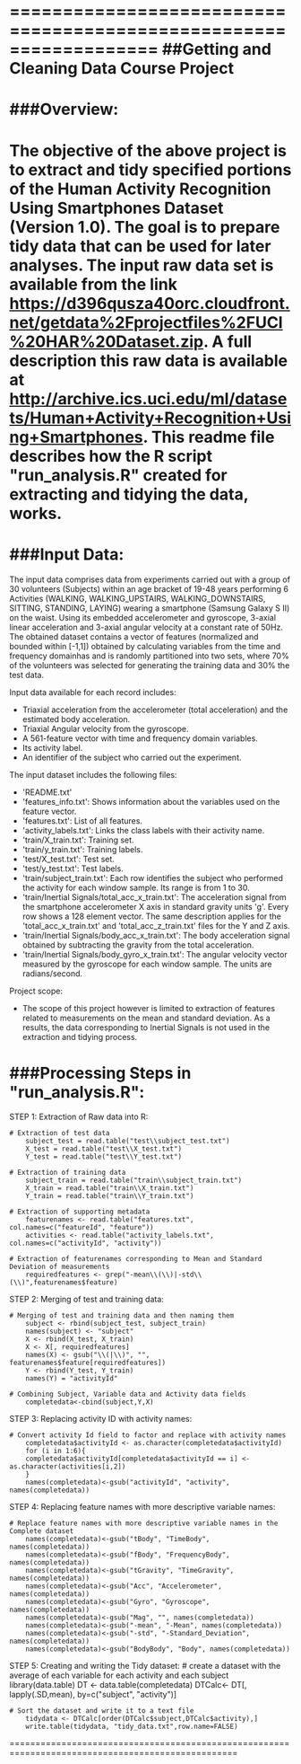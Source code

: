 ==================================================================
##Getting and Cleaning Data Course Project
==================================================================
###Overview:
===========
The objective of the above project is to extract and tidy specified portions of the Human Activity Recognition Using Smartphones Dataset (Version 1.0).
The goal is to prepare tidy data that can be used for later analyses.
The input raw data set is available from the link https://d396qusza40orc.cloudfront.net/getdata%2Fprojectfiles%2FUCI%20HAR%20Dataset.zip.
A full description this raw data is available at http://archive.ics.uci.edu/ml/datasets/Human+Activity+Recognition+Using+Smartphones. This readme file describes how the R script "run_analysis.R" created for extracting and tidying the data, works. 
==================================================================

###Input Data:
=============
The input data comprises data from experiments carried out with a group of 30 volunteers (Subjects) within an age bracket of 19-48 years performing 6 Activities 
(WALKING, WALKING_UPSTAIRS, WALKING_DOWNSTAIRS, SITTING, STANDING, LAYING) wearing a smartphone (Samsung Galaxy S II) on the waist. Using its embedded accelerometer 
and gyroscope, 3-axial linear acceleration and 3-axial angular velocity at a constant rate of 50Hz. The obtained dataset contains a vector of features (normalized 
and bounded within [-1,1]) obtained by calculating variables from the time and frequency domainhas and is randomly partitioned into two sets, where 70% of the 
volunteers was selected for generating the training data and 30% the test data. 

Input data available for each record includes:
- Triaxial acceleration from the accelerometer (total acceleration) and the estimated body acceleration.
- Triaxial Angular velocity from the gyroscope. 
- A 561-feature vector with time and frequency domain variables. 
- Its activity label. 
- An identifier of the subject who carried out the experiment.

The input dataset includes the following files:

- 'README.txt'
- 'features_info.txt': Shows information about the variables used on the feature vector.
- 'features.txt': List of all features.
- 'activity_labels.txt': Links the class labels with their activity name.
- 'train/X_train.txt': Training set.
- 'train/y_train.txt': Training labels.
- 'test/X_test.txt': Test set.
- 'test/y_test.txt': Test labels.
- 'train/subject_train.txt': Each row identifies the subject who performed the activity for each window sample. Its range is from 1 to 30. 
- 'train/Inertial Signals/total_acc_x_train.txt': The acceleration signal from the smartphone accelerometer X axis in standard gravity units 'g'. 
   Every row shows a 128 element vector. The same description applies for the 'total_acc_x_train.txt' and 'total_acc_z_train.txt' files for the Y and Z axis. 
- 'train/Inertial Signals/body_acc_x_train.txt': The body acceleration signal obtained by subtracting the gravity from the total acceleration. 
- 'train/Inertial Signals/body_gyro_x_train.txt': The angular velocity vector measured by the gyroscope for each window sample. The units are radians/second. 

Project scope: 

- The scope of this project however is limited to extraction of features related to measurements on the mean and standard deviation. As a results, the data
  corresponding to Inertial Signals is not used in the extraction and tidying process.


###Processing Steps in "run_analysis.R":
=========================================
STEP 1: Extraction of Raw data into R:

	# Extraction of test data
		subject_test = read.table("test\\subject_test.txt")
		X_test = read.table("test\\X_test.txt")
		Y_test = read.table("test\\Y_test.txt")

	# Extraction of training data
		subject_train = read.table("train\\subject_train.txt")
		X_train = read.table("train\\X_train.txt")
		Y_train = read.table("train\\Y_train.txt")

	# Extraction of supporting metadata
		featurenames <- read.table("features.txt", col.names=c("featureId", "feature"))
		activities <- read.table("activity_labels.txt", col.names=c("activityId", "activity"))

	# Extraction of featurenames corresponding to Mean and Standard Deviation of measurements	
		requiredfeatures <- grep("-mean\\(\\)|-std\\(\\)",featurenames$feature)

STEP 2: Merging of test and training data:

	# Merging of test and training data and then naming them
		subject <- rbind(subject_test, subject_train)
		names(subject) <- "subject"
		X <- rbind(X_test, X_train)
		X <- X[, requiredfeatures]
		names(X) <- gsub("\\(|\\)", "", featurenames$feature[requiredfeatures])
		Y <- rbind(Y_test, Y_train)
		names(Y) = "activityId"

	# Combining Subject, Variable data and Activity data fields
		completedata<-cbind(subject,Y,X)

STEP 3: Replacing activity ID with activity names:

	# Convert activity Id field to factor and replace with activity names
		completedata$activityId <- as.character(completedata$activityId)
		for (i in 1:6){
  		completedata$activityId[completedata$activityId == i] <- as.character(activities[i,2])
		}
		names(completedata)<-gsub("activityId", "activity", names(completedata))

STEP 4: Replacing feature names with more descriptive variable names:

	# Replace feature names with more descriptive variable names in the Complete dataset
		names(completedata)<-gsub("tBody", "TimeBody", names(completedata))
		names(completedata)<-gsub("fBody", "FrequencyBody", names(completedata))
		names(completedata)<-gsub("tGravity", "TimeGravity", names(completedata))
		names(completedata)<-gsub("Acc", "Accelerometer", names(completedata))
		names(completedata)<-gsub("Gyro", "Gyroscope", names(completedata))
		names(completedata)<-gsub("Mag", "", names(completedata))
		names(completedata)<-gsub("-mean", "-Mean", names(completedata))
		names(completedata)<-gsub("-std", "-Standard_Deviation", names(completedata))
		names(completedata)<-gsub("BodyBody", "Body", names(completedata))

STEP 5: Creating and writing the Tidy dataset:
	# create a dataset with the average of each variable for each activity and each subject
		library(data.table)
		DT <- data.table(completedata)
		DTCalc<- DT[, lapply(.SD,mean), by=c("subject", "activity")]

	# Sort the dataset and write it to a text file
		tidydata <- DTCalc[order(DTCalc$subject,DTCalc$activity),]
		write.table(tidydata, "tidy_data.txt",row.name=FALSE)

==================================================================================================